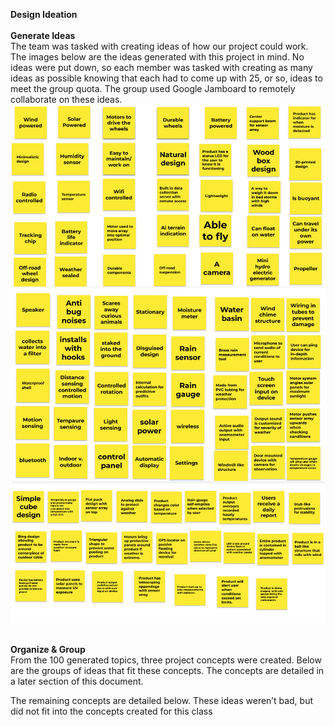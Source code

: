 <b><h>Design Ideation</h></b>
<br><br>
<b>Generate Ideas</b>
<br>
The team was tasked with creating ideas of how our project could work. The images below are the ideas generated with this project in mind. No ideas were put down, so each member was tasked with creating as many ideas as possible knowing that each had to come up with 25, or so, ideas to meet the group quota. The group used Google Jamboard to remotely collaborate on these ideas.
<br>
![Concept1](Concepts1.PNG)
<br>
![Concept2](Concepts2.PNG)
<br>
![Concept3](Concepts3.PNG)

<br>
<b>Organize & Group</b>
<br>
From the 100 generated topics, three project concepts were created. Below are the groups of ideas that fit these concepts. The concepts are detailed in a later section of this document.
<br>
 
The remaining concepts are detailed below. These ideas weren’t bad, but did not fit into the concepts created for this class

